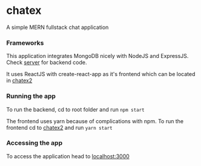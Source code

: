 # chatex
A simple MERN fullstack chat application


### Frameworks
This application integrates MongoDB nicely with NodeJS and ExpressJS. Check [server](server) for backend code.

It uses ReactJS with create-react-app as it's frontend which can be located in [chatex2](chatex2)


### Running the app
To run the backend, cd to root folder and run `npm start`

The frontend uses yarn because of complications with npm.
To run the frontend cd to [chatex2](chatex2) and run `yarn start`


### Accessing the app
To access the application head to [localhost:3000](localhost:3000)
